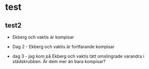 # test
## test2

* Ekberg och vaktis är kompisar

* Dag 2 - Ekberg och vaktis är fortfarande kompisar

* dag 3 - jag kom på Ekberg och vaktis tätt omslingrade varandra i städskrubben. Är dem mer än bara kompisar?

